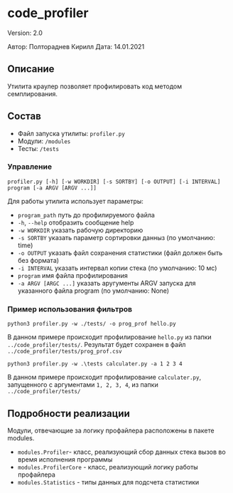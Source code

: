 # code_profiler
Version: 2.0

Автор: Полтораднев Кирилл
Дата: 14.01.2021

## Описание
Утилита краулер позволяет профилировать код методом семплирования.

## Состав
* Файл запуска утилиты: `profiler.py`
* Модули: `/modules`
* Тесты: `/tests`

### Управление
`profiler.py [-h] [-w WORKDIR] [-s SORTBY] [-o OUTPUT] [-i INTERVAL] program [-a ARGV [ARGV ...]]`

Для работы утилита использует параметры:

*  `program_path` путь до профилируемого файла
* `-h`, `--help` отобразить сообщение help
* `-w WORKDIR` указать рабочую директорию
* `-s SORTBY` указать параметр сортировки данныз (по умолчанию: time)
* `-o OUTPUT` указать файл сохранения статистики (файл должен быть без формата)
* `-i INTERVAL` указать интервал копии стека (по умолчанию: 10 мс)
* `program` имя файла профилирования
* `-a ARGV [ARGC ...]` указать аругументы ARGV запуска для указанного файла program (по умолчанию: None)

### Пример использования фильтров
`python3 profiler.py -w ./tests/ -o prog_prof hello.py`

В данном примере происходит профилирование `hello.py` из папки `../code_profiler/tests/`. Результат будет сохранен в файл `../code_profiler/tests/prog_prof.csv`

`python3 profiler.py -w .\tests calculater.py -a 1 2 3 4`

В данном примере происходит профилирование `calculater.py`, запущенного с аргументами `1, 2, 3, 4`, из папки `../code_profiler/tests/`

## Подробности реализации
Модули, отвечающие за логику профайлера расположены в пакете modules. 
* `modules.Profiler`- класс, реализующий сбор данных стека вызов во время исполнения программы
* `modules.ProfilerCore` - класс, реализующий логику работы профайлера
* `modules.Statistics` - типы данных для подсчета статистики


